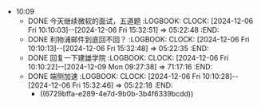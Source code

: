 - 10:09
	- DONE 今天继续微软的面试，五道题
	  :LOGBOOK:
	  CLOCK: [2024-12-06 Fri 10:10:03]--[2024-12-06 Fri 15:32:51] =>  05:22:48
	  :END:
	- DONE 利物浦邮件到底回不回？
	  :LOGBOOK:
	  CLOCK: [2024-12-06 Fri 10:10:13]--[2024-12-06 Fri 15:32:48] =>  05:22:35
	  :END:
	- DONE 回复一下建雄学院
	  :LOGBOOK:
	  CLOCK: [2024-12-06 Fri 10:10:22]--[2024-12-09 Mon 09:27:38] =>  71:17:16
	  :END:
	- DONE 端侧加速
	  :LOGBOOK:
	  CLOCK: [2024-12-06 Fri 10:10:28]--[2024-12-06 Fri 15:32:46] =>  05:22:18
	  :END:
		- ((6729bffa-e289-4e7d-9b0b-3b4f6339bcdd))